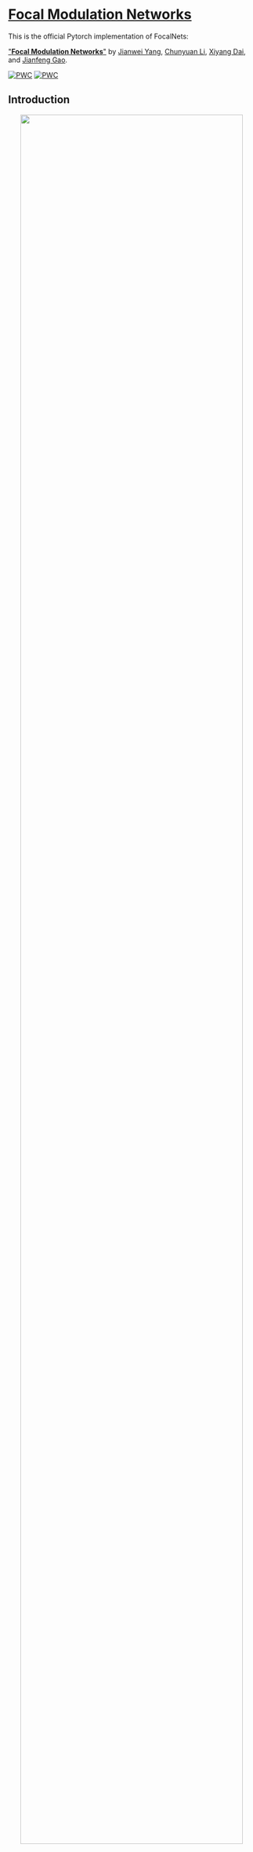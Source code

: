 # [Focal Modulation Networks](./FocalNet_NeurIPS2022_extension.pdf)

This is the official Pytorch implementation of FocalNets:

["**Focal Modulation Networks**"](./FocalNet_NeurIPS2022_extension.pdf) by [Jianwei Yang](https://jwyang.github.io/), [Chunyuan Li](https://chunyuan.li/), [Xiyang Dai](https://sites.google.com/site/xiyangdai/), and [Jianfeng Gao](https://www.microsoft.com/en-us/research/people/jfgao/?from=http%3A%2F%2Fresearch.microsoft.com%2Fen-us%2Fum%2Fpeople%2Fjfgao%2F).

[![PWC](https://img.shields.io/endpoint.svg?url=https://paperswithcode.com/badge/focal-modulation-networks/object-detection-on-coco-minival)](https://paperswithcode.com/sota/object-detection-on-coco-minival?p=focal-modulation-networks)
[![PWC](https://img.shields.io/endpoint.svg?url=https://paperswithcode.com/badge/focal-modulation-networks/object-detection-on-coco)](https://paperswithcode.com/sota/object-detection-on-coco?p=focal-modulation-networks)

## Introduction

<p align="center">
<img src="figures/SA_FM_Comparison.png" width=95% height=95% 
class="center">
</p>

We propose **FocalNets: Focal Modulation Networks**, an **attention-free** architecture that achieves superior performance than SoTA self-attention (SA) methods across various vision benchmarks. SA is an first interaction, last aggregation (FILA) process as shown above. Our Focal Modulation inverts the process by first aggregating, last interaction (FALI). This inversion brings several merits:

* **Translation-Invariance**: It is performed for each target token with the context centered around it.
* **Explicit input-dependency**: The *modulator* is computed by aggregating the short- and long-rage context from the input and then applied to the target token.
* **Spatial- and channel-specific**: It first aggregates the context spatial-wise and then channel-wise, followed by an element-wise modulation.
* **Decoupled feature granularity**: Query token preserves the invidual information at finest level, while coarser context is extracted surrounding it. They two are decoupled but connected through the modulation operation.
* **Easy to implement**: We can implement both context aggregation and interaction in a very simple and light-weight way. It does not need softmax, multiple attention heads, feature map rolling or unfolding, etc.

<p align="center">
<img src="figures/focalnet-model.png" width=80% height=80% 
class="center">
</p>

Before getting started, see what our focal modulation have learned!

* Modulator learned by isotropic FocalNet (FocalNet-B-ISO):

<p align="center">
<img src="figures/focalnet_base_iso_l8.gif" width=90% class="center">
</p>

* Modulator learned by multi-stage FocalNet (FocalNet-B-LRF):

<p align="center">
<img src="figures/focalnet_base_lrf_s3.gif" width=90% class="center">
</p>

Finally, FocalNets are built with convolutional and linear layers, but goes beyond by proposing a new modulation mechanism that is simple, generic, effective and efficient. We hereby recommend: 

<p style="font-style: italic; text-align: center;">
Focal-Modulation May be What We Need for Visual Modeling!
</p>

## News

* **[10/31/2022]** :collision: We achieved new SoTA with 64.2 box mAP on [COCO minival](https://paperswithcode.com/sota/object-detection-on-coco-minival) and 64.3 box mAP on [COCO test-dev](https://paperswithcode.com/sota/object-detection-on-coco)! We used huge model size (700M) beating much larger attention-based models like SwinV2-G and BEIT-3. Checkoout our [new version](./FocalNet_NeurIPS2022_extension.pdf) and stay tuned!
* [09/20/2022] Our FocalNet has been accepted by NeurIPS 2022!
* [04/02/2022] Create a [gradio demo in huggingface space](https://huggingface.co/spaces/jw2yang/focalnet-modulators) to visualize the modulation mechanism. Check it out!

## Getting Started

* Please follow [get_started_for_image_classification](./classification) to get started for image classification.
* Please follow [get_started_for_object_detection](./detection) to get started for object detection.
* Please follow [get_started_for_semantic_segmentation](./segmentation) to get started for semantic segmentation.

## Benchmarking

### Image Classification on [ImageNet-1K](https://www.image-net.org/)

#### ImageNet-1K Pretrained

* Strict comparison with multi-scale Swin and Focal Transformers:

| Model | Depth | Dim | Kernels | #Params. (M) | FLOPs (G) | Throughput (imgs/s) | Top-1 | Download
| :----: | :---: | :---: | :---: | :---: | :--: | :---: | :---: |:---: | 
| FocalNet-T | [2,2,6,2] |96 | [3,5] | 28.4 | 4.4 | 743 | 82.1 | [ckpt](https://projects4jw.blob.core.windows.net/focalnet/release/classification/focalnet_tiny_srf.pth)/[config](configs/focalnet_tiny_srf.yaml)/[log](https://projects4jw.blob.core.windows.net/focalnet/release/classification/log_focalnet_tiny_srf.txt)
| FocalNet-T | [2,2,6,2] | 96 | [3,5,7] | 28.6 | 4.5 | 696 | 82.3 | [ckpt](https://projects4jw.blob.core.windows.net/focalnet/release/classification/focalnet_tiny_lrf.pth)/[config](configs/focalnet_tiny_lrf.yaml)/[log](https://projects4jw.blob.core.windows.net/focalnet/release/classification/log_focalnet_tiny_lrf.txt)
| FocalNet-S | [2,2,18,2] | 96 | [3,5] | 49.9 | 8.6 | 434 | 83.4 | [ckpt](https://projects4jw.blob.core.windows.net/focalnet/release/classification/focalnet_small_srf.pth)/[config](configs/focalnet_small_srf.yaml)/[log](https://projects4jw.blob.core.windows.net/focalnet/release/classification/log_focalnet_small_srf.txt)
| FocalNet-S | [2,2,18,2] | 96 | [3,5,7] | 50.3 | 8.7 | 406 | 83.5 | [ckpt](https://projects4jw.blob.core.windows.net/focalnet/release/classification/focalnet_small_lrf.pth)/[config](configs/focalnet_small_lrf.yaml)/[log](https://projects4jw.blob.core.windows.net/focalnet/release/classification/log_focalnet_small_lrf.txt)
| FocalNet-B | [2,2,18,2] | 128 | [3,5] | 88.1 | 15.3 | 280 | 83.7 | [ckpt](https://projects4jw.blob.core.windows.net/focalnet/release/classification/focalnet_base_srf.pth)/[config](configs/focalnet_base_srf.yaml)/[log](https://projects4jw.blob.core.windows.net/focalnet/release/classification/log_focalnet_base_srf.txt)
| FocalNet-B | [2,2,18,2] | 128 | [3,5,7] | 88.7 | 15.4 | 269 | 83.9 | [ckpt](https://projects4jw.blob.core.windows.net/focalnet/release/classification/focalnet_base_lrf.pth)/[config](configs/focalnet_base_lrf.yaml)/[log](https://projects4jw.blob.core.windows.net/focalnet/release/classification/log_focalnet_base_lrf.txt)

* Strict comparison with isotropic ViT models:

| Model | Depth | Dim | Kernels | #Params. (M) | FLOPs (G) | Throughput (imgs/s) | Top-1 | Download
| :----: | :---: | :---: | :---: | :---: | :---: | :---: | :---: |:---: |
| FocalNet-T | 12 | 192 | [3,5,7] | 5.9 | 1.1 | 2334 | 74.1 | [ckpt](https://projects4jw.blob.core.windows.net/focalnet/release/classification/focalnet_tiny_iso_16.pth)/[config](configs/focalnet_tiny_iso.yaml)/[log](https://projects4jw.blob.core.windows.net/focalnet/release/classification/log_focalnet_tiny_iso.txt)
| FocalNet-S | 12 | 384 | [3,5,7] | 22.4 | 4.3 | 920 | 80.9 | [ckpt](https://projects4jw.blob.core.windows.net/focalnet/release/classification/focalnet_small_iso_16.pth)/[config](configs/focalnet_small_iso.yaml)/[log](https://projects4jw.blob.core.windows.net/focalnet/release/classification/log_focalnet_small_iso.txt)
| FocalNet-B | 12 | 768 | [3,5,7] | 87.2 | 16.9 | 300 | 82.4 | [ckpt](https://projects4jw.blob.core.windows.net/focalnet/release/classification/focalnet_base_iso_16.pth)/[config](configs/focalnet_base_iso.yaml)/[log](https://projects4jw.blob.core.windows.net/focalnet/release/classification/log_focalnet_base_iso.txt)

### Object Detection on [COCO](https://cocodataset.org/#home)

* [Mask R-CNN](https://openaccess.thecvf.com/content_ICCV_2017/papers/He_Mask_R-CNN_ICCV_2017_paper.pdf)

| Backbone   | Kernels   | Lr Schd | #Params. (M) | FLOPs (G) | box mAP | mask mAP | Download 
| :---: | :---: | :---:  | :---:   | :---: | :---: | :---: | :---: |
| FocalNet-T | [9,11]    | 1x      | 48.6 | 267 | 45.9 | 41.3 | [ckpt](https://projects4jw.blob.core.windows.net/focalnet/release/detection/focalnet_tiny_srf_maskrcnn_1x.pth)/[config](detection/configs/focalnet/mask_rcnn_focalnet_tiny_patch4_mstrain_480-800_adamw_1x_coco_srf.py)/[log](https://projects4jw.blob.core.windows.net/focalnet/release/detection/log_focalnet_tiny_srf_maskrcnn_1x.json)
| FocalNet-T | [9,11]    | 3x      | 48.6 | 267 | 47.6 | 42.6 | [ckpt](https://projects4jw.blob.core.windows.net/focalnet/release/detection/focalnet_tiny_srf_maskrcnn_3x.pth)/[config](detection/configs/focalnet/mask_rcnn_focalnet_small_patch4_mstrain_480-800_adamw_3x_coco_srf.py)/[log](https://projects4jw.blob.core.windows.net/focalnet/release/detection/log_focalnet_tiny_srf_maskrcnn_3x.json)
| FocalNet-T | [9,11,13] | 1x      | 48.8 | 268 | 46.1 | 41.5 | [ckpt](https://projects4jw.blob.core.windows.net/focalnet/release/detection/focalnet_tiny_lrf_maskrcnn_1x.pth)/[config](detection/configs/focalnet/mask_rcnn_focalnet_tiny_patch4_mstrain_480-800_adamw_1x_coco_lrf.py)/[log](https://projects4jw.blob.core.windows.net/focalnet/release/detection/log_focalnet_tiny_lrf_maskrcnn_1x.json)
| FocalNet-T | [9,11,13] | 3x      | 48.8 | 268 | 48.0 | 42.9 | [ckpt](https://projects4jw.blob.core.windows.net/focalnet/release/detection/focalnet_tiny_lrf_maskrcnn_3x.pth)/[config](detection/configs/focalnet/mask_rcnn_focalnet_tiny_patch4_mstrain_480-800_adamw_3x_coco_lrf.py)/[log](https://projects4jw.blob.core.windows.net/focalnet/release/detection/log_focalnet_tiny_lrf_maskrcnn_3x.json)
| FocalNet-S | [9,11]    | 1x      | 70.8  | 356 | 48.0 | 42.7 | [ckpt](https://projects4jw.blob.core.windows.net/focalnet/release/detection/focalnet_small_srf_maskrcnn_1x.pth)/[config](detection/configs/focalnet/mask_rcnn_focalnet_small_patch4_mstrain_480-800_adamw_1x_coco_srf.py)/[log](https://projects4jw.blob.core.windows.net/focalnet/release/detection/log_focalnet_small_srf_maskrcnn_1x.json)
| FocalNet-S | [9,11]    | 3x      | 70.8  | 356 | 48.9 | 43.6 | [ckpt](https://projects4jw.blob.core.windows.net/focalnet/release/detection/focalnet_small_srf_maskrcnn_3x.pth)/[config](detection/configs/focalnet/mask_rcnn_focalnet_small_patch4_mstrain_480-800_adamw_3x_coco_srf.py)/[log](https://projects4jw.blob.core.windows.net/focalnet/release/detection/log_focalnet_small_srf_maskrcnn_3x.json)
| FocalNet-S | [9,11,13] | 1x      | 72.3  | 365 | 48.3 | 43.1 | [ckpt](https://projects4jw.blob.core.windows.net/focalnet/release/detection/focalnet_small_lrf_maskrcnn_1x.pth)/[config](detection/configs/focalnet/mask_rcnn_focalnet_small_patch4_mstrain_480-800_adamw_1x_coco_lrf.py)/[log](https://projects4jw.blob.core.windows.net/focalnet/release/detection/log_focalnet_small_lrf_maskrcnn_1x.json)
| FocalNet-S | [9,11,13] | 3x      | 72.3  | 365 | 49.3 | 43.8 | [ckpt](https://projects4jw.blob.core.windows.net/focalnet/release/detection/focalnet_small_lrf_maskrcnn_3x.pth)/[config](detection/configs/focalnet/mask_rcnn_focalnet_small_patch4_mstrain_480-800_adamw_3x_coco_lrf.py)/[log](https://projects4jw.blob.core.windows.net/focalnet/release/detection/log_focalnet_small_lrf_maskrcnn_3x.json)
| FocalNet-B | [9,11]    | 1x      | 109.4 | 496 | 48.8 | 43.3 | [ckpt](https://projects4jw.blob.core.windows.net/focalnet/release/detection/focalnet_base_srf_maskrcnn_1x.pth)/[config](detection/configs/focalnet/mask_rcnn_focalnet_base_patch4_mstrain_480-800_adamw_1x_coco_srf.py)/[log](https://projects4jw.blob.core.windows.net/focalnet/release/detection/log_focalnet_base_srf_maskrcnn_1x.json)
| FocalNet-B | [9,11]    | 3x      | 109.4 | 496 | 49.6 | 44.1 | [ckpt](https://projects4jw.blob.core.windows.net/focalnet/release/detection/focalnet_base_srf_maskrcnn_3x.pth)/[config](detection/configs/focalnet/mask_rcnn_focalnet_base_patch4_mstrain_480-800_adamw_3x_coco_srf.py)/[log](https://projects4jw.blob.core.windows.net/focalnet/release/detection/log_focalnet_base_srf_maskrcnn_3x.json)
| FocalNet-B | [9,11,13] | 1x      | 111.4 | 507 | 49.0 | 43.5 | [ckpt](https://projects4jw.blob.core.windows.net/focalnet/release/detection/focalnet_base_lrf_maskrcnn_1x.pth)/[config](detection/configs/focalnet/mask_rcnn_focalnet_base_patch4_mstrain_480-800_adamw_1x_coco_lrf.py)/[log](https://projects4jw.blob.core.windows.net/focalnet/release/detection/log_focalnet_base_lrf_maskrcnn_1x.json)
| FocalNet-B | [9,11,13] | 3x      | 111.4 | 507 | 49.8 | 44.1 | [ckpt](https://projects4jw.blob.core.windows.net/focalnet/release/detection/focalnet_base_lrf_maskrcnn_3x.pth)/[config](detection/configs/focalnet/mask_rcnn_focalnet_base_patch4_mstrain_480-800_adamw_3x_coco_lrf.py)/[log](https://projects4jw.blob.core.windows.net/focalnet/release/detection/log_focalnet_base_lrf_maskrcnn_3x.json)

* Other detection methods

| Backbone | Kernels | Method | Lr Schd | #Params. (M) | FLOPs (G) | box mAP | Download 
| :---: | :---: | :---: | :---: | :---: | :---: | :---: | :---: |
| FocalNet-T | [11,9,9,7] | [Cascade Mask R-CNN](https://arxiv.org/abs/1712.00726) | 3x | 87.1  | 751 | 51.5 | [ckpt](https://projects4jw.blob.core.windows.net/focalnet/release/detection/focalnet_tiny_lrf_cascade_maskrcnn_3x.pth)/[config](detection/configs/focalnet/cascade_mask_rcnn_focalnet_tiny_patch4_mstrain_480-800_adamw_3x_coco_lrf.py)/[log](https://projects4jw.blob.core.windows.net/focalnet/release/detection/log_focalnet_tiny_cascade_maskrcnn_3x.json)
| FocalNet-T | [11,9,9,7] | [ATSS](https://arxiv.org/pdf/1912.02424.pdf)           | 3x | 37.2  | 220 | 49.6 | [ckpt](https://projects4jw.blob.core.windows.net/focalnet/release/detection/focalnet_tiny_lrf_atss_3x.pth)/[config](detection/configs/focalnet/atss_focalnet_tiny_patch4_fpn_3x_coco_lrf.py)/[log](https://projects4jw.blob.core.windows.net/focalnet/release/detection/log_focalnet_tiny_lrf_atss_3x.json)
| FocalNet-T | [11,9,9,7] | [Sparse R-CNN](https://arxiv.org/pdf/2011.12450.pdf)   | 3x | 111.2 | 178 | 49.9 | [ckpt](https://projects4jw.blob.core.windows.net/focalnet/release/detection/focalnet_tiny_lrf_sparsercnn_3x.pth)/[config](detection/configs/focalnet/sparse_rcnn_focalnet_tiny_fpn_300_proposals_crop_mstrain_480-800_3x_coco_lrf.py)/[log](https://projects4jw.blob.core.windows.net/focalnet/release/detection/log_focalnet_tiny_lrf_sparsercnn_3x.json)

### Semantic Segmentation on [ADE20K](https://groups.csail.mit.edu/vision/datasets/ADE20K/)

* Resolution 512x512 and Iters 160k

| Backbone | Kernels  | Method | #Params. (M) | FLOPs (G) | mIoU | mIoU (MS) |  Download 
| :---: | :---: | :---: | :---: | :---: | :---: | :---: | :---: |
| FocalNet-T | [9,11] | [UPerNet](https://arxiv.org/pdf/1807.10221.pdf) | 61  | 944 | 46.5 | 47.2 | [ckpt](https://projects4jw.blob.core.windows.net/focalnet/release/segmentation/focalnet_tiny_srf_upernet_160k.pth)/[config](segmentation/configs/focalnet/upernet_focalnet_tiny_patch4_512x512_160k_ade20k_srf.py)/[log](https://projects4jw.blob.core.windows.net/focalnet/release/segmentation/log_focalnet_tiny_srf_upernet_160k.json)
| FocalNet-T | [9,11,13] | [UPerNet](https://arxiv.org/pdf/1807.10221.pdf)  | 61  | 949 | 46.8 | 47.8 | [ckpt](https://projects4jw.blob.core.windows.net/focalnet/release/segmentation/focalnet_tiny_lrf_upernet_160k.pth)/[config](segmentation/configs/focalnet/upernet_focalnet_tiny_patch4_512x512_160k_ade20k_lrf.py)/[log](https://projects4jw.blob.core.windows.net/focalnet/release/segmentation/log_focalnet_tiny_lrf_upernet_160k.json)
| FocalNet-S | [9,11] | [UPerNet](https://arxiv.org/pdf/1807.10221.pdf) | 83 | 1035 | 49.3 | 50.1 | [ckpt](https://projects4jw.blob.core.windows.net/focalnet/release/segmentation/focalnet_small_srf_upernet_160k.pth)/[config](segmentation/configs/focalnet/upernet_focalnet_small_patch4_512x512_160k_ade20k_srf.py)/[log](https://projects4jw.blob.core.windows.net/focalnet/release/segmentation/log_focalnet_small_srf_upernet_160k.json)
| FocalNet-S | [9,11,13] | [UPerNet](https://arxiv.org/pdf/1807.10221.pdf)  | 84 | 1044 | 49.1 | 50.1 | [ckpt](https://projects4jw.blob.core.windows.net/focalnet/release/segmentation/focalnet_small_lrf_upernet_160k.pth)/[config](segmentation/configs/focalnet/upernet_focalnet_small_patch4_512x512_160k_ade20k_lrf.py)/[log](https://projects4jw.blob.core.windows.net/focalnet/release/segmentation/log_focalnet_small_lrf_upernet_160k.json)
| FocalNet-B | [9,11] | [UPerNet](https://arxiv.org/pdf/1807.10221.pdf) | 124 | 1180 | 50.2 | 51.1 | [ckpt](https://projects4jw.blob.core.windows.net/focalnet/release/segmentation/focalnet_base_srf_upernet_160k.pth)/[config](segmentation/configs/focalnet/upernet_focalnet_base_patch4_512x512_160k_ade20k_srf.py)/[log](https://projects4jw.blob.core.windows.net/focalnet/release/segmentation/log_focalnet_base_srf_upernet_160k.json)
| FocalNet-B | [9,11,13] | [UPerNet](https://arxiv.org/pdf/1807.10221.pdf) | 126 | 1192 | 50.5 | 51.4 | [ckpt](https://projects4jw.blob.core.windows.net/focalnet/release/segmentation/focalnet_base_lrf_upernet_160k.pth)/[config](segmentation/configs/focalnet/upernet_focalnet_base_patch4_512x512_160k_ade20k_lrf.py)/[log](https://projects4jw.blob.core.windows.net/focalnet/release/segmentation/log_focalnet_base_lrf_upernet_160k.json)

## Visualizations

There are three steps in our FocalNets: 
 1. Contexualization with depth-wise conv; 
 2. Multi-scale aggregation with gating mechanism; 
 3. Modulator derived from context aggregation and projection. 

We visualize them one by one.

* **Depth-wise convolution kernels** learned in FocalNets:

<p align="center">
<img src="figures/dw-kernels.png" width=70% height=70% class="center">
</p>

Yellow colors represent higher values. Apparently, FocalNets learn to gather more local context at earlier stages while more global context at later stages.

* **Gating maps** at last layer of FocalNets for different input images:

<p align="center">
<img src="figures/pic1.png" width=70% height=70% class="center">
<img src="figures/pic2.png" width=70% height=70% class="center">
<img src="figures/pic3.png" width=70% height=70% class="center">
<img src="figures/pic4.png" width=70% height=70% class="center">
</p>

From left to right, the images are input image, gating map for focal level 1,2,3 and the global context. Clearly, our model has learned where to gather the context depending on the visual contents at different locations.

* **Modulator** learned in FocalNets for different input images:

<p align="center">
<img src="figures/vis-modulator.png" width=70% height=70% class="center">
</p>

The modulator derived from our model automatically learns to focus on the foreground regions.

For visualization by your own, please refer to [visualization notebook](tools/visualize.ipynb).

## Citation

If you find this repo useful to your project, please consider to cite it with following bib:

    @misc{yang2022focal,
          title={Focal Modulation Networks}, 
          author={Jianwei Yang and Chunyuan Li and Xiyang Dai and Jianfeng Gao},
          journal={Advances in Neural Information Processing Systems (NeurIPS)},
          year={2022}
    }

## Acknowledgement

Our codebase is built based on [Swin Transformer](https://github.com/microsoft/Swin-Transformer) and [Focal Transformer](https://github.com/microsoft/Focal-Transformer). We thank the authors for the nicely organized code!

## Contributing

This project welcomes contributions and suggestions.  Most contributions require you to agree to a
Contributor License Agreement (CLA) declaring that you have the right to, and actually do, grant us
the rights to use your contribution. For details, visit https://cla.opensource.microsoft.com.

When you submit a pull request, a CLA bot will automatically determine whether you need to provide
a CLA and decorate the PR appropriately (e.g., status check, comment). Simply follow the instructions
provided by the bot. You will only need to do this once across all repos using our CLA.

This project has adopted the [Microsoft Open Source Code of Conduct](https://opensource.microsoft.com/codeofconduct/).
For more information see the [Code of Conduct FAQ](https://opensource.microsoft.com/codeofconduct/faq/) or
contact [opencode@microsoft.com](mailto:opencode@microsoft.com) with any additional questions or comments.

## Trademarks

This project may contain trademarks or logos for projects, products, or services. Authorized use of Microsoft 
trademarks or logos is subject to and must follow 
[Microsoft's Trademark & Brand Guidelines](https://www.microsoft.com/en-us/legal/intellectualproperty/trademarks/usage/general).
Use of Microsoft trademarks or logos in modified versions of this project must not cause confusion or imply Microsoft sponsorship.
Any use of third-party trademarks or logos are subject to those third-party's policies.
